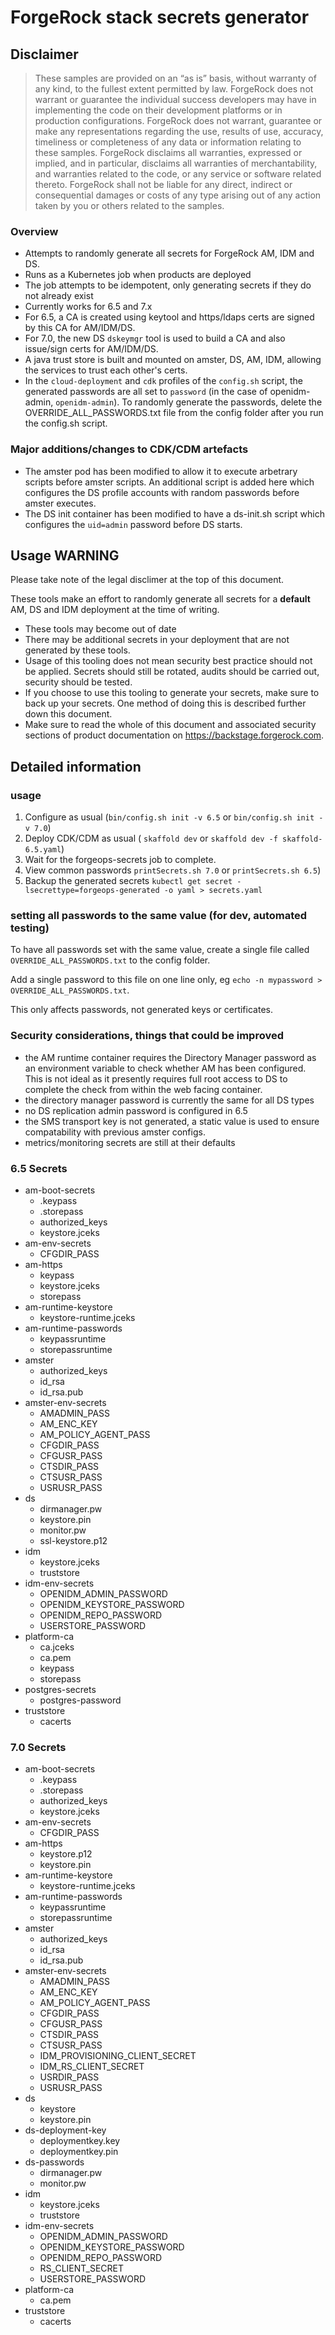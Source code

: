 # ForgeRock stack secrets generator

## Disclaimer

>These samples are provided on an “as is” basis, without warranty of any kind, to the fullest extent
permitted by law. ForgeRock does not warrant or guarantee the individual success developers
may have in implementing the code on their development platforms or in
production configurations. ForgeRock does not warrant, guarantee or make any representations
regarding the use, results of use, accuracy, timeliness or completeness of any data or
information relating to these samples. ForgeRock disclaims all warranties, expressed or implied, and
in particular, disclaims all warranties of merchantability, and warranties related to the code, or any
service or software related thereto. ForgeRock shall not be liable for any direct, indirect or
consequential damages or costs of any type arising out of any action taken by you or others related
to the samples.

### Overview

- Attempts to randomly generate all secrets for ForgeRock AM, IDM and DS.
- Runs as a Kubernetes job when products are deployed
- The job attempts to be idempotent, only generating secrets if they do not already exist
- Currently works for 6.5 and 7.x
- For 6.5, a CA is created using keytool and https/ldaps certs are signed by this CA for AM/IDM/DS.
- For 7.0, the new DS `dskeymgr` tool is used to build a CA and also issue/sign certs for AM/IDM/DS.
- A java trust store is built and mounted on amster, DS, AM, IDM, allowing the services to trust each other's certs.
- In the `cloud-deployment` and `cdk` profiles of the `config.sh` script, the generated passwords are all set to `password` (in the case of openidm-admin, `openidm-admin`).
To randomly generate the passwords, delete the OVERRIDE_ALL_PASSWORDS.txt file from the config folder after you run the config.sh script. 

### Major additions/changes to CDK/CDM artefacts

- The amster pod has been modified to allow it to execute arbetrary scripts before amster scripts. An additional script is added here which configures the DS profile accounts with random passwords before amster executes.
- The DS init container has been modified to have a ds-init.sh script which configures the `uid=admin` password before DS starts.

## Usage WARNING
Please take note of the legal disclimer at the top of this document.

These tools make an effort to randomly generate all secrets for a **default** AM, DS and IDM deployment at the time of writing.
- These tools may become out of date
- There may be additional secrets in your deployment that are not generated by these tools.
- Usage of this tooling does not mean security best practice should not be applied. Secrets should still be rotated, audits should be carried out, security should be tested.
- If you choose to use this tooling to generate your secrets, make sure to back up your secrets. One method of doing this is described further down this document.
- Make sure to read the whole of this document and associated security sections of product documentation on https://backstage.forgerock.com. 

## Detailed information


### usage
1. Configure as usual (`bin/config.sh init -v 6.5` or  `bin/config.sh init -v 7.0`)
1. Deploy CDK/CDM as usual ( `skaffold dev` or `skaffold dev -f skaffold-6.5.yaml`)
1. Wait for the forgeops-secrets job to complete.
1. View common passwords `printSecrets.sh 7.0` or `printSecrets.sh 6.5`)
1. Backup the generated secrets `kubectl get secret -lsecrettype=forgeops-generated -o yaml > secrets.yaml`

### setting all passwords to the same value (for dev, automated testing)
To have all passwords set with the same value, create a single file called `OVERRIDE_ALL_PASSWORDS.txt` to the config folder.

Add a single password to this file on one line only, eg `echo -n mypassword > OVERRIDE_ALL_PASSWORDS.txt`.

This only affects passwords, not generated keys or certificates.

### Security considerations, things that could be improved

- the AM runtime container requires the Directory Manager password as an environment variable to check whether AM has been configured. This is not ideal as it presently requires full root access to DS to complete the check from within the web facing container. 
- the directory manager password is currently the same for all DS types
- no DS replication admin password is configured in 6.5
- the SMS transport key is not generated, a static value is used to ensure compatability with previous amster configs.
- metrics/monitoring secrets are still at their defaults

### 6.5 Secrets
- am-boot-secrets 
    - .keypass
    - .storepass
    - authorized_keys
    - keystore.jceks
- am-env-secrets 
    - CFGDIR_PASS
- am-https 
    - keypass
    - keystore.jceks
    - storepass
- am-runtime-keystore
    - keystore-runtime.jceks
- am-runtime-passwords
    - keypassruntime
    - storepassruntime
- amster 
    - authorized_keys
    - id_rsa
    - id_rsa.pub
- amster-env-secrets 
    - AMADMIN_PASS
    - AM_ENC_KEY
    - AM_POLICY_AGENT_PASS
    - CFGDIR_PASS
    - CFGUSR_PASS
    - CTSDIR_PASS
    - CTSUSR_PASS
    - USRUSR_PASS
- ds
    - dirmanager.pw
    - keystore.pin
    - monitor.pw
    - ssl-keystore.p12
- idm
    - keystore.jceks
    - truststore
- idm-env-secrets
    - OPENIDM_ADMIN_PASSWORD
    - OPENIDM_KEYSTORE_PASSWORD
    - OPENIDM_REPO_PASSWORD
    - USERSTORE_PASSWORD
- platform-ca
    - ca.jceks
    - ca.pem
    - keypass
    - storepass
- postgres-secrets
    - postgres-password
- truststore
    - cacerts

### 7.0 Secrets
- am-boot-secrets
    - .keypass
    - .storepass
    - authorized_keys
    - keystore.jceks
- am-env-secrets
    - CFGDIR_PASS
- am-https
    - keystore.p12
    - keystore.pin
- am-runtime-keystore
    - keystore-runtime.jceks
- am-runtime-passwords 
    - keypassruntime
    - storepassruntime
- amster 
    - authorized_keys
    - id_rsa
    - id_rsa.pub
- amster-env-secrets 
    - AMADMIN_PASS
    - AM_ENC_KEY
    - AM_POLICY_AGENT_PASS
    - CFGDIR_PASS
    - CFGUSR_PASS
    - CTSDIR_PASS
    - CTSUSR_PASS
    - IDM_PROVISIONING_CLIENT_SECRET
    - IDM_RS_CLIENT_SECRET
    - USRDIR_PASS
    - USRUSR_PASS
- ds 
    - keystore
    - keystore.pin
- ds-deployment-key
    - deploymentkey.key
    - deploymentkey.pin
- ds-passwords
    - dirmanager.pw
    - monitor.pw
- idm 
    - keystore.jceks
    - truststore
- idm-env-secrets
    - OPENIDM_ADMIN_PASSWORD
    - OPENIDM_KEYSTORE_PASSWORD
    - OPENIDM_REPO_PASSWORD
    - RS_CLIENT_SECRET
    - USERSTORE_PASSWORD
- platform-ca
    - ca.pem
- truststore
    - cacerts


